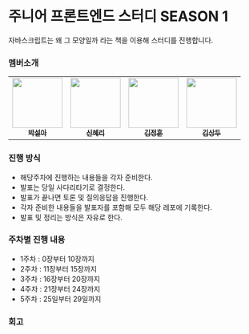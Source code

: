# 주니어 프론트엔드 스터디 SEASON 1

자바스크립트는 왜 그 모양일까 라는 책을 이용해 스터디를 진행합니다.

### 멤버소개

<table>
  <tr>
    <td align="center">
      <a href="https://github.com/developer-sora">
        <img src="https://avatars.githubusercontent.com/developer-sora" width="100px;" alt="" /><br />
        <sub>
          <b>박설아</b>
        </sub>
      </a>
    </td>
    <td align="center">
      <a href="https://github.com/rachel490">
        <img src="https://avatars.githubusercontent.com/rachel490" width="100px;" alt="" /><br />
        <sub>
          <b>신혜리</b>
        </sub>
      </a>
    </td>
    <td align="center">
      <a href="https://github.com/JungHun98">
        <img src="https://avatars.githubusercontent.com/JungHun98" width="100px;" alt="" /><br />
        <sub>
          <b>김정훈</b>
        </sub>
      </a>
    </td>
    <td align="center">
      <a href="https://github.com/puki4416">
        <img src="https://avatars.githubusercontent.com/puki4416" width="100px;" alt="" /><br />
        <sub>
          <b>김상두</b>
        </sub>
      </a>
    </td>
  </tr>
</table>

### 진행 방식

- 해당주차에 진행하는 내용들을 각자 준비한다.
- 발표는 당일 사다리타기로 결정한다.
- 발표가 끝나면 토론 및 질의응답을 진행한다.
- 각자 준비한 내용들을 발표자를 포함해 모두 해당 레포에 기록한다.
- 발표 및 정리는 방식은 자유로 한다.

### 주차별 진행 내용

- 1주차 : 0장부터 10장까지
- 2주차 : 11장부터 15장까지
- 3주차 : 16장부터 20장까지
- 4주차 : 21장부터 24장까지
- 5주차 : 25일부터 29일까지

### 회고
